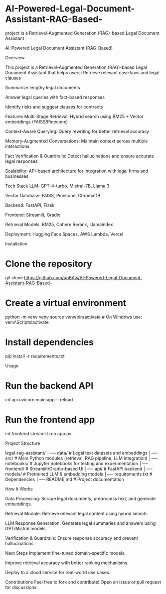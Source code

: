 # AI-Powered-Legal-Document-Assistant-RAG-Based-
project is a Retrieval-Augmented Generation (RAG)-based Legal Document Assistant 

AI-Powered Legal Document Assistant (RAG-Based)

Overview

This project is a Retrieval-Augmented Generation (RAG)-based Legal Document Assistant that helps users:
Retrieve relevant case laws and legal clauses

Summarize lengthy legal documents

Answer legal queries with fact-based responses

Identify risks and suggest clauses for contracts

Features
Multi-Stage Retrieval: Hybrid search using BM25 + Vector embeddings (FAISS/Pinecone)

Context-Aware Querying: Query rewriting for better retrieval accuracy

Memory-Augmented Conversations: Maintain context across multiple interactions

Fact Verification & Guardrails: Detect hallucinations and ensure accurate legal responses

Scalability: API-based architecture for integration with legal firms and businesses

Tech Stack
LLM: GPT-4-turbo, Mistral-7B, Llama 3

Vector Database: FAISS, Pinecone, ChromaDB

Backend: FastAPI, Flask

Frontend: Streamlit, Gradio

Retrieval Models: BM25, Cohere Rerank, LlamaIndex

Deployment: Hugging Face Spaces, AWS Lambda, Vercel

Installation

# Clone the repository
git clone https://github.com/unBAis/AI-Powered-Legal-Document-Assistant-RAG-Based-

# Create a virtual environment
python -m venv venv
source venv/bin/activate  # On Windows use: venv\Scripts\activate

# Install dependencies
pip install -r requirements.txt

Usage

# Run the backend API
cd api
uvicorn main:app --reload

# Run the frontend app
cd frontend
streamlit run app.py

Project Structure

legal-rag-assistant/
│── data/            # Legal text datasets and embeddings
│── src/             # Main Python modules (retrieval, RAG pipeline, LLM integration)
│── notebooks/       # Jupyter notebooks for testing and experimentation
│── frontend/        # Streamlit/Gradio-based UI
│── api/             # FastAPI backend
│── models/          # Pretrained LLM & embedding models
│── requirements.txt # Dependencies
│── README.md        # Project documentation

How It Works

Data Processing: Scrape legal documents, preprocess text, and generate embeddings.

Retrieval Module: Retrieve relevant legal content using hybrid search.

LLM Response Generation: Generate legal summaries and answers using GPT/Mistral models.

Verification & Guardrails: Ensure response accuracy and prevent hallucinations.

Next Steps
Implement fine-tuned domain-specific models.

Improve retrieval accuracy with better ranking mechanisms.

Deploy to a cloud service for real-world use cases.

Contributions
Feel free to fork and contribute! Open an issue or pull request for discussions.


